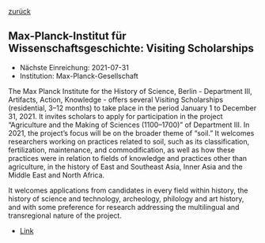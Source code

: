 [zurück](/funding/)

## Max-Planck-Institut für Wissenschaftsgeschichte: Visiting Scholarships

* Nächste Einreichung: 2021-07-31
* Institution: Max-Planck-Gesellschaft

The Max Planck Institute for the History of Science, Berlin - Department III, Artifacts, Action, Knowledge - offers several Visiting Scholarships (residential, 3–12 months) to take place in the period January 1 to December 31, 2021. It invites scholars to apply for participation in the project “Agriculture and the Making of Sciences (1100–1700)” of Department III. In 2021, the project’s focus will be on the broader theme of “soil.” It welcomes researchers working on practices related to soil, such as its classification, fertilization, maintenance, and commodification, as well as how these practices were in relation to fields of knowledge and practices other than agriculture, in the history of East and Southeast Asia, Inner Asia and the Middle East and North Africa.

It welcomes applications from candidates in every field within history, the history of science and technology, archeology, philology and art history, and with some preference for research addressing the multilingual and transregional nature of the project.

* [Link](https://www.mpiwg-berlin.mpg.de/de/karriere)